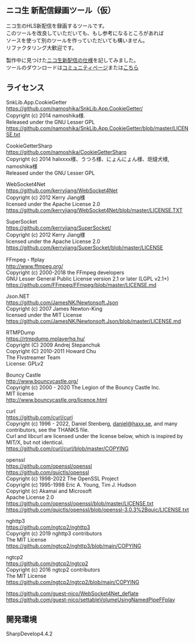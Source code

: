## ニコ生 新配信録画ツール（仮）  
  
ニコ生のHLS新配信を録画するツールです。  
このツールを改良していただいても、もし参考になるところがあれば  
ソースを使って別のツールを作っていただいても構いません。  
リファクタリング大歓迎です。  
  
製作中に見つけた[ニコ生新配信の仕様](siyou.md)を記してみました。  
ツールのダウンロードは[コミュニティページ](https://com.nicovideo.jp/community/co2414037)または[こちら](https://guest-nico.github.io/pages/downloads.html)　　

  
## ライセンス  
SnkLib.App.CookieGetter  
<https://github.com/namoshika/SnkLib.App.CookieGetter/>  
Copyright (c) 2014 namoshika様.  
Released under the GNU Lesser GPL  
<https://github.com/namoshika/SnkLib.App.CookieGetter/blob/master/LICENSE.txt>  
  
CookieGetterSharp  
<https://github.com/namoshika/CookieGetterSharp>  
Copyright (c) 2014 halxxxx様、うつろ様、にょんにょん様、炬燵犬様, namoshika様  
Released under the GNU Lesser GPL  
  
WebSocket4Net  
<https://github.com/kerryjiang/WebSocket4Net>  
Copyright (c) 2012 Kerry Jiang様  
licensed under the Apache License 2.0  
<https://github.com/kerryjiang/WebSocket4Net/blob/master/LICENSE.TXT>  
  
SuperSocket  
<https://github.com/kerryjiang/SuperSocket/>  
Copyright (c) 2012 Kerry Jiang様  
licensed under the Apache License 2.0  
<https://github.com/kerryjiang/SuperSocket/blob/master/LICENSE>  
  
FFmpeg・ffplay  
<http://www.ffmpeg.org/>  
Copyright (c) 2000-2018 the FFmpeg developers  
GNU Lesser General Public License version 2.1 or later (LGPL v2.1+)  
<https://github.com/FFmpeg/FFmpeg/blob/master/LICENSE.md>  
  
Json.NET  
<https://github.com/JamesNK/Newtonsoft.Json>  
Copyright (c) 2007 James Newton-King  
licensed under the MIT License  
<https://github.com/JamesNK/Newtonsoft.Json/blob/master/LICENSE.md>  
  
RTMPDump  
<https://rtmpdump.mplayerhq.hu/>  
Copyright (C) 2009 Andrej Stepanchuk  
Copyright (C) 2010-2011 Howard Chu  
The Flvstreamer Team  
License: GPLv2  
  
Bouncy Castle  
<http://www.bouncycastle.org/>  
Copyright (c) 2000 - 2020 The Legion of the Bouncy Castle Inc.  
MIT license  
<http://www.bouncycastle.org/licence.html>  
  
curl  
<https://github.com/curl/curl>  
Copyright (c) 1996 - 2022, Daniel Stenberg, <daniel@haxx.se>, and many  
contributors, see the THANKS file.  
Curl and libcurl are licensed under the license below, which is inspired by MIT/X, but not identical.  
<https://github.com/curl/curl/blob/master/COPYING>  
  

openssl  
<https://github.com/openssl/openssl>  
<https://github.com/quictls/openssl>  
Copyright (c) 1998-2022 The OpenSSL Project  
Copyright (c) 1995-1998 Eric A. Young, Tim J. Hudson  
Copyright (c) Akamai and Microsoft  
Apache License 2.0  
<https://github.com/openssl/openssl/blob/master/LICENSE.txt>  
<https://github.com/quictls/openssl/blob/openssl-3.0.3%2Bquic/LICENSE.txt>  
  
nghttp3  
<https://github.com/ngtcp2/nghttp3>  
Copyright (c) 2019 nghttp3 contributors  
The MIT License  
<https://github.com/ngtcp2/nghttp3/blob/main/COPYING>  
  
ngtcp2  
<https://github.com/ngtcp2/ngtcp2>  
Copyright (c) 2016 ngtcp2 contributors  
The MIT License  
<https://github.com/ngtcp2/ngtcp2/blob/main/COPYING>  
  
<https://github.com/guest-nico/WebSocket4Net_deflate>  
<https://github.com/guest-nico/settableVolumeUsingNamedPipeFFplay>  
  
  
## 開発環境  
SharpDevelop4.4.2  
